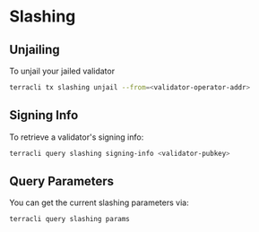 # Slashing

## Unjailing

To unjail your jailed validator

```bash
terracli tx slashing unjail --from=<validator-operator-addr>
```

## Signing Info

To retrieve a validator's signing info:

```bash
terracli query slashing signing-info <validator-pubkey>
```

## Query Parameters

You can get the current slashing parameters via:

```bash
terracli query slashing params
```
